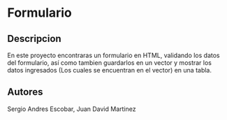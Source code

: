 # Formulario

Descripcion
---------------
En este proyecto encontraras un formulario en HTML, validando los datos del formulario, así como tambien guardarlos en un vector y mostrar los datos ingresados (Los cuales se encuentran en el vector) en una tabla.  


Autores
----------------------
Sergio Andres Escobar, 
Juan David Martinez
